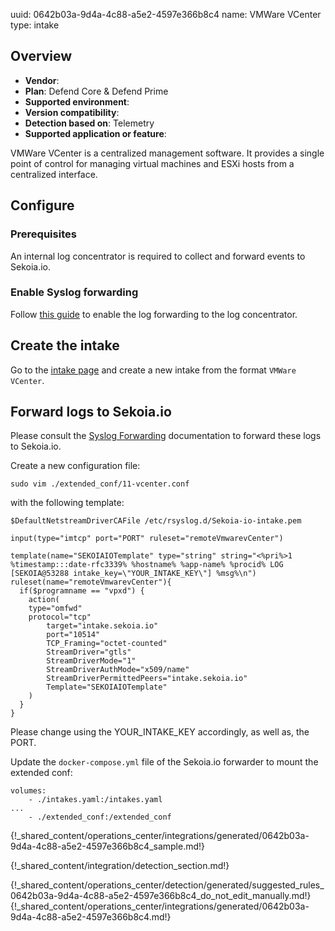 uuid: 0642b03a-9d4a-4c88-a5e2-4597e366b8c4
name: VMWare VCenter
type: intake

## Overview
- **Vendor**:
- **Plan**: Defend Core & Defend Prime
- **Supported environment**:
- **Version compatibility**:
- **Detection based on**: Telemetry
- **Supported application or feature**:

VMWare VCenter is a centralized management software. It provides a single point of control for managing virtual machines and ESXi hosts from a centralized interface.



## Configure

### Prerequisites

An internal log concentrator is required to collect and forward events to Sekoia.io.

### Enable Syslog forwarding

Follow [this guide](https://kb.vmware.com/s/article/2003322) to enable the log forwarding to the log concentrator.

## Create the intake

Go to the [intake page](https://app.sekoia.io/operations/intakes) and create a new intake from the format `VMWare VCenter`.

## Forward logs to Sekoia.io

Please consult the [Syslog Forwarding](../../../../ingestion_methods/sekoiaio_forwarder/) documentation to forward these logs to Sekoia.io.

Create a new configuration file:

```
sudo vim ./extended_conf/11-vcenter.conf
```

with the following template:

```
$DefaultNetstreamDriverCAFile /etc/rsyslog.d/Sekoia-io-intake.pem

input(type="imtcp" port="PORT" ruleset="remoteVmwarevCenter")

template(name="SEKOIAIOTemplate" type="string" string="<%pri%>1 %timestamp:::date-rfc3339% %hostname% %app-name% %procid% LOG [SEKOIA@53288 intake_key=\"YOUR_INTAKE_KEY\"] %msg%\n")
ruleset(name="remoteVmwarevCenter"){
  if($programname == "vpxd") {
    action(
	type="omfwd"
	protocol="tcp"
        target="intake.sekoia.io"
        port="10514"
        TCP_Framing="octet-counted"
        StreamDriver="gtls"
        StreamDriverMode="1"
        StreamDriverAuthMode="x509/name"
        StreamDriverPermittedPeers="intake.sekoia.io"
        Template="SEKOIAIOTemplate"
    )
  }
}
```

Please change using the YOUR_INTAKE_KEY accordingly, as well as, the PORT.

Update the `docker-compose.yml` file of the Sekoia.io forwarder to mount the extended conf:

```
volumes:
    - ./intakes.yaml:/intakes.yaml
...
    - ./extended_conf:/extended_conf
```

{!_shared_content/operations_center/integrations/generated/0642b03a-9d4a-4c88-a5e2-4597e366b8c4_sample.md!}


{!_shared_content/integration/detection_section.md!}

{!_shared_content/operations_center/detection/generated/suggested_rules_0642b03a-9d4a-4c88-a5e2-4597e366b8c4_do_not_edit_manually.md!}
{!_shared_content/operations_center/integrations/generated/0642b03a-9d4a-4c88-a5e2-4597e366b8c4.md!}

